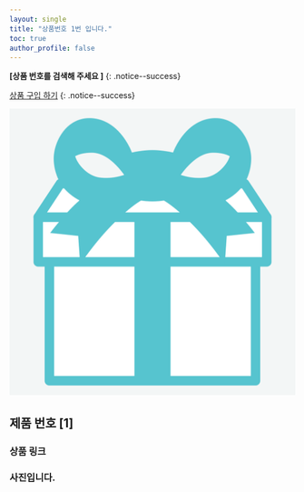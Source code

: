 ```yaml
---
layout: single
title: "상품번호 1번 입니다."
toc: true
author_profile: false
---
```



**[상품 번호를 검색해 주세요 ]** 
{: .notice--success}

[상품 구입 하기](https://github.com/everythingstore/everythingstore.github.io/commits/master/)
{: .notice--success}

![mint5](../images/2024-03-18-first/mint5.png)

## 제품 번호 [1]

### 상품 링크

### 사진입니다.

